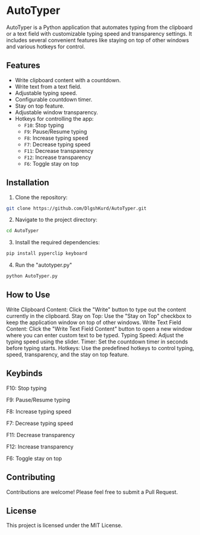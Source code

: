 # AutoTyper

AutoTyper is a Python application that automates typing from the clipboard or a text field with customizable typing speed and transparency settings. It includes several convenient features like staying on top of other windows and various hotkeys for control.

## Features

- Write clipboard content with a countdown.
- Write text from a text field.
- Adjustable typing speed.
- Configurable countdown timer.
- Stay on top feature.
- Adjustable window transparency.
- Hotkeys for controlling the app:
  - `F10`: Stop typing
  - `F9`: Pause/Resume typing
  - `F8`: Increase typing speed
  - `F7`: Decrease typing speed
  - `F11`: Decrease transparency
  - `F12`: Increase transparency
  - `F6`: Toggle stay on top

## Installation

1. Clone the repository:

```bash
git clone https://github.com/DlgshKurd/AutoTyper.git
```
2. Navigate to the project directory:
```bash
cd AutoTyper
```
3. Install the required dependencies:
```bash
pip install pyperclip keyboard
```
4. Run the "autotyper.py"
```bash
python AutoTyper.py
```
## How to Use

Write Clipboard Content: Click the "Write" button to type out the content currently in the clipboard.
Stay on Top: Use the "Stay on Top" checkbox to keep the application window on top of other windows.
Write Text Field Content: Click the "Write Text Field Content" button to open a new window where you can enter custom text to be typed.
Typing Speed: Adjust the typing speed using the slider.
Timer: Set the countdown timer in seconds before typing starts.
Hotkeys: Use the predefined hotkeys to control typing, speed, transparency, and the stay on top feature.

## Keybinds

F10: Stop typing

F9: Pause/Resume typing

F8: Increase typing speed

F7: Decrease typing speed

F11: Decrease transparency

F12: Increase transparency

F6: Toggle stay on top

## Contributing

Contributions are welcome! Please feel free to submit a Pull Request.

## License

This project is licensed under the MIT License.

